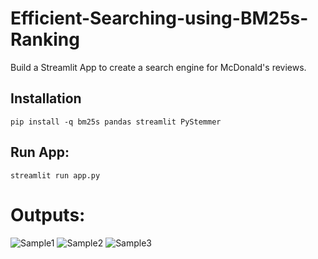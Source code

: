 # Efficient-Searching-using-BM25s-Ranking
Build a Streamlit App to create a search engine for McDonald's reviews.

## Installation
```pip install -q bm25s pandas streamlit PyStemmer```

## Run App:
```streamlit run app.py```

# Outputs:
![Sample1](home1.png)
![Sample2](home2.png)
![Sample3](home3.png)

